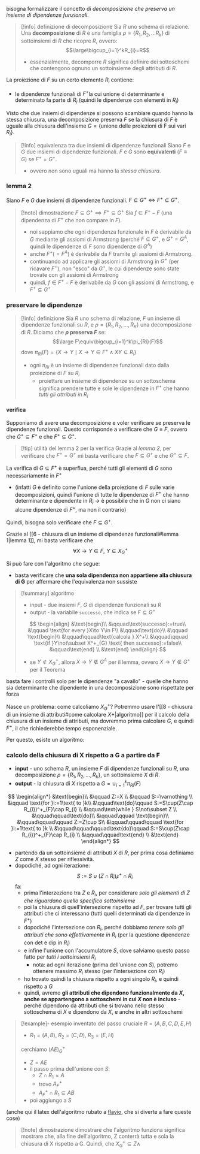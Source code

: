 bisogna formalizzare il concetto di *decomposizione che preserva un insieme di dipendenze funzionali*.

>[!info] definizione di decomposizione
>Sia $R$ uno schema di relazione. Una **decomposizione** di $R$ è una famiglia $\rho=\{ R_{1},R_{2},\dots R_{k}\}$ di sottoinsiemi di $R$ che ricopre $R$, ovvero:
>$$\large\bigcup_{i=1}^kR_{i}=R$$
>- essenzialmente, decomporre $R$ significa definire dei sottoschemi che contengono ognuno un sottoinsieme degli attributi di $R$.

La proiezione di $F$ su un certo elemento $R_i$ contiene:
- le dipendenze funzionali di $F^+$la cui unione di determinante e determinato fa parte di $R_{i}$ (quindi le dipendenze con elementi in $R_{i}$)

Visto che due insiemi di dipendenze si possono scambiare quando hanno la stessa chiusura, una decomposizione preserva $F$ se la chiusura di $F$ è uguale alla chiusura dell'insieme $G = \{\text{unione delle proiezioni di F sui vari } R_{i}\}$.

>[!info] equivalenza tra due insiemi di dipendenze funzionali
>Siano $F$ e $G$ due insiemi di dipendenze funzionali. 
>$F$ e $G$ sono **equivalenti** $(F\equiv G)$ se $F^+=G^+$.
>- ovvero non sono uguali ma hanno la *stessa chiusura*.

### lemma 2
Siano $F$ e $G$ due insiemi di dipendenze funzionali. $F\subseteq G^+ \iff F^+\subseteq G^+$.

>[!note] dimostrazione $F\subseteq G^+\implies F^+\subseteq G^+$
>Sia $f\in F^+-F$ (una dipendenza di $F^+$ che non compare in $F$).
>- noi sappiamo che ogni dipendenza funzionale in $F$ è derivabile da $G$ mediante gli assiomi di Armstrong (perché $F\subseteq G^+$, e $G^+=G^A$, quindi le dipendenze di $F$ sono dipendenze di $G^A$)
>- anche $F^+(=F^A)$ è derivabile da $F$ tramite gli assiomi di Armstrong.
>- continuando ad applicare gli assiomi di Armstrong in $G^+$ (per ricavare $F^+$), non "esco"  da $G^+$, le cui dipendenze sono state trovate con gli assiomi di Armstrong
>- quindi, $f\in F^+ -F$  è derivabile da $G$ con gli assiomi di Armstrong, e $F^+\subseteq G^+$

### preservare le dipendenze

>[!info] definizione
>Sia $R$ uno schema di relazione, $F$ un insieme di dipendenze funzionali su $R$, e $\rho=\{ R_{1},R_{2},\dots,R_{K}\}$ una decomposizione di $R$.
>Diciamo che **$\rho$ preserva $F$** se:
>$$\large F\equiv\bigcup_{i=1}^k\pi_{Ri}(F)$$
>dove $\pi_{Ri}(F)=\{ X\to Y\mid X\to Y\in F^+\land XY\subseteq R_{i} \}$
>- ogni $\pi_{Ri}$ è un insieme di dipendenze funzionali dato dalla proiezione di $F$ su $R_i$
>	- proiettare un insieme di dipendenze su un sottoschema significa prendere tutte e sole le dipendenze in *$F^+$* che hanno *tutti gli attributi in $R_i$*
#### verifica
Supponiamo di avere una decomposizione e voler verificare se preserva le dipendenze funzionali.
Questo corrisponde a verificare che $G \equiv F$, ovvero che $G^+\subseteq F^+$ e che $F^+\subseteq G^+$.

> [!tip] utilità del lemma 2 per la verifica
> Grazie al *lemma 2*, per verificare che $F^+=G^+$ mi basta verificare che $F\subseteq G^+$ e che $G^+\subseteq F$.

La verifica di $G\subseteq F^+$ è superflua, perché tutti gli elementi di $G$ sono necessariamente in $F^+$ 
- (infatti $G$ è definito come l'unione della proiezione di $F$ sulle varie decomposizioni, quindi l'unione di tutte le dipendenze di $F^+$ che hanno determinante e dipendente in $R_i$ -> è possibile che in $G$ non ci siano alcune dipendenze di $F^+$, ma non il contrario)

Quindi, bisogna solo verificare che $F\subseteq G^+$.

Grazie al [[6 - chiusura di un insieme di dipendenze funzionali#lemma 1|lemma 1]], mi basta verificare che 
$$\forall X\to Y \in F,\,\,Y\subseteq X_{G}^+$$

Si può fare con l'algoritmo che segue:
- basta verificare che **una sola dipendenza non appartiene alla chiusura di G** per affermare che l'equivalenza non sussiste

> [!summary] algoritmo
> - input - due insiemi $F$, $G$ di dipendenze funzionali su $R$
> - output - la variabile `successo`, che indica se $F\subseteq G^+$
> 
> $$
> \begin{align}
> &\text{begin}\\
> &\qquad\text{successo}:=true\\
> &\qquad \text{for every }X\to Y\in F\\
> &\qquad\text{do}\\
> &\qquad \text{begin}\\
> &\qquad\qquad\text{calcola } X^+\\
> &\qquad\qquad \text{if }Y\not\subset X^+_{G} \text{ then successo}:=false\\
> &\qquad\text{end} \\
> &\text{end}
> \end{align}
> $$
>
>- se $Y\not\subset X^+_{G}$, allora $X\to Y \not\in G^A$ per il lemma, ovvero $X\to Y\not\in G^+$ per il Teorema
> 

basta fare i controlli solo per le dipendenze "a cavallo" - quelle che hanno sia determinante che dipendente in una decomposizione sono rispettate per forza

Nasce un problema: come calcoliamo $X^+_{G}$? Potremmo usare l'[[8 - chiusura di un insieme di attributi#come calcolare $X +$|algoritmo]] per il calcolo della chiusura di un insieme di attributi, ma dovremmo prima calcolare $G$, e quindi $F^+$, il che richiederebbe tempo esponenziale.

Per questo, esiste un algoritmo:
### calcolo della chiusura di X rispetto a G a partire da F

- **input** - uno schema $R$, un insieme $F$ di dipendenze funzionali su $R$, una decomposizione $\rho=\{ R_{1},R_{2},\dots,R_{k} \}$, un sottoinsieme $X$ di $R$.
- **output** - la chiusura di $X$ rispetto a $G=\cup_{i=1}^k\pi_{Ri}(F)$ 

$$
\begin{align*}
&\text{begin}\\
&\qquad Z:=X \\
&\qquad S:=\varnothing \\
&\qquad \text{for }i:=1\text{ to }k\\
&\qquad\text{do}\qquad S:=S\cup(Z\cap R_{i})^+_{F}\cap R_{i}  \\
&\qquad\text{while } S\not\subset Z \\
&\qquad\qquad\text{do}\\
&\qquad\qquad \text{begin}\\
&\qquad\qquad\qquad Z:=Z\cup S\\
&\qquad\qquad\qquad \text{for }i:=1\text{ to }k \\
&\qquad\qquad\qquad\text{do}\qquad S:=S\cup(Z\cap R_{i})^+_{F}\cap R_{i} \\
&\qquad\qquad\text{end} \\
&\text{end}
\end{align*}
$$

- partendo da un sottoinsieme di attributi $X$ di $R$, per prima cosa definiamo $Z$ come $X$ stesso per riflessività.
- dopodiché, ad ogni iterazione:
	$$S:=S\cup(Z\cap R_{i})^+_{F}\cap R_{i}$$fa: 
	- prima l'interzezione tra $Z$ e $R_i$, per considerare *solo gli elementi di $Z$ che riguardano quello specifico sottoinsieme*
	- poi la chiusura di quell'intersezione rispetto ad $F$, per trovare tutti gli attributi che ci interessano (tutti quelli determinati da dipendenze in $F^+$)
	- dopodiché l'intersezione con $R_i$, perché dobbiamo *tenere solo gli attributi che sono effettivamente in $R_i$* (per la questione dipendenze con det e dip in $R_i$)
	- e infine l'unione con l'accumulatore $S$, dove salviamo questo passo fatto per *tutti i sottoinsiemi $R_i$*
		- nota: ad ogni iterazione (prima dell'unione con $S$), potremo ottenere massimo $R_i$ stesso (per l'intersezione con $R_i$)
	- ho trovato quindi la chiusura rispetto a ogni singolo $R_{i}$, e quindi rispetto a $G$
	- quindi, avremo **gli attributi che dipendono funzionalmente da $X$, anche se appartengono a sottoschemi in cui $X$ non è incluso** - perché dipendono da attributi che si trovano nello stesso sottoschema di $X$ e dipendono da $X$, e anche in altri sottoschemi

>[!example]- esempio inventato del passo cruciale
>$R=(A,\,B,\,C,\,D,\,E,\,H)$
>- $R_{1}=(A,\,B),\;R_{2}=(C,\,D),\; R_{3}=(E,\,H)$
>
>cerchiamo $(AE)_{G}^+$
>- $Z=AE$
>- il passo prima dell'unione con $S$:
>	- $Z\cap R_{1}=A$
>	- trovo $A_{F}^+$
>	- $A^+_{F}\cap R_{1}\subseteq AB$
>- poi aggiungo a $S$

(anche qui il latex dell'algoritmo rubato a [flavio](https://github.com/thegeek-sys/Vault/blob/main/Class/Basi%20di%20dati/Decomposizioni%20che%20preservano%20le%20dipendenze.md), che si diverte a fare queste cose)

>[!note] dimostrazione
>dimostrare che l'algoritmo funziona significa mostrare che, alla fine dell'algoritmo, Z conterrà tutta e sola la chiusura di X rispetto a G.
>Quindi, che $X^+_{G}\subseteq Z\land$